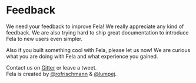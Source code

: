 # Feedback

We need your feedback to improve Fela! We really appreciate any kind of feedback. We are also trying hard to ship great documentation to introduce Fela to new users even simpler.

Also if you built something cool with Fela, please let us now! We are curious what you are doing with Fela and what experience you gained.

Contact us on [Gitter](https://gitter.im/rofrischmann/fela) or leave a tweet.<br>
Fela is created by [@rofrischmann](https://twitter.com/rofrischmann) & [@lumpej](https://twitter.com/lumpej).
